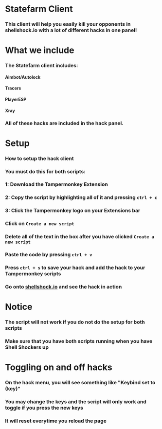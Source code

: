 # Statefarm Client
### This client will help you easily kill your opponents in shellshock.io with a lot of different hacks in one panel!
# What we include
### The Statefarm client includes:
#### Aimbot/Autolock
#### Tracers
#### PlayerESP
#### Xray
### All of these hacks are included in the hack panel.
# Setup
### How to setup the hack client
### You must do this for both scripts:
### 1: Download the Tampermonkey Extension
### 2: Copy the script by highlighting all of it and pressing `ctrl + c`
### 3: Click the Tampermonkey logo on your Extensions bar
### Click on `Create a new script`
### Delete all of the text in the box after you have clicked  `Create a new script`
### Paste the code by pressing `ctrl + v`
### Press `ctrl + s` to save your hack and add the hack to your Tampermonkey scripts
### Go onto [shellshock.io](shellshock.io) and see the hack in action
# Notice
### The script will not work if you do not do the setup for both scripts
### Make sure that you have both scripts running when you have Shell Shockers up
# Toggling on and off hacks
### On the hack menu, you will see something like "Keybind set to (key)"
### You may change the keys and the script will only work and toggle if you press the new keys
### It will reset everytime you reload the page
